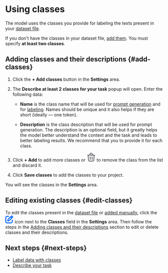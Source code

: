 # Using classes

The model uses the classes you provide for labeling the texts present in your [dataset file](dataset.md).

If you don't have the classes in your dataset file, [add them](#add-classes). You must specify **at least two classes**.

## Adding classes and their descriptions {#add-classes}

1. Click the **+ Add classes** button in the **Settings** area.

1. The **Describe at least 2 classes for your task** popup will open. Enter the following data:

    - **Name** is the class name that will be used for [prompt generation](prompt.md) and for [labeling](deploy.md). Names should be unique and it also helps if they are short (ideally — one token).

    - **Description** is the class description that will be used for prompt generation. The description is an optional field, but it greatly helps the model better understand the context and the task and leads to better labeling results. We recommend that you to provide it for each class.

1. Click **+ Add** to add more classes or ![Delete class](_images/delete.svg) to remove the class from the list and discard it.

1. Click **Save classes** to add the classes to your project.

You will see the classes in the **Settings** area.

## Editing existing classes {#edit-classes}

To edit the classes present in the [dataset file](dataset.md) or [added manually](#add-classes), click the ![Edit classes](_images/edit-blue.svg) icon next to the **Classes** field in the **Settings** area. Then follow the steps in the [Adding classes and their descriptions](#add-classes) section to edit or delete classes and their descriptions.

## Next steps {#next-steps}

- [Label data with classes](label.md)
- [Describe your task](task-description.md)